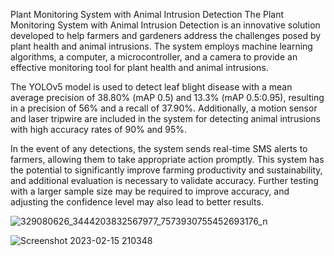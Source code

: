 Plant Monitoring System with Animal Intrusion Detection
The Plant Monitoring System with Animal Intrusion Detection is an innovative solution developed to help farmers and gardeners address the challenges posed by plant health and animal intrusions. The system employs machine learning algorithms, a computer, a microcontroller, and a camera to provide an effective monitoring tool for plant health and animal intrusions.

The YOLOv5 model is used to detect leaf blight disease with a mean average precision of 38.80% (mAP 0.5) and 13.3% (mAP 0.5:0.95), resulting in a precision of 56% and a recall of 37.90%. Additionally, a motion sensor and laser tripwire are included in the system for detecting animal intrusions with high accuracy rates of 90% and 95%.

In the event of any detections, the system sends real-time SMS alerts to farmers, allowing them to take appropriate action promptly. This system has the potential to significantly improve farming productivity and sustainability, and additional evaluation is necessary to validate accuracy. Further testing with a larger sample size may be required to improve accuracy, and adjusting the confidence level may also lead to better results.

![329080626_3444203832567977_7573930755452693176_n](https://user-images.githubusercontent.com/55541726/219035014-0be8ddf8-d551-4e72-bfb4-97c0c82e295a.png)

![Screenshot 2023-02-15 210348](https://user-images.githubusercontent.com/55541726/219035041-6858dc40-5661-4b9b-a2fa-ca8d711f8eda.jpg)
